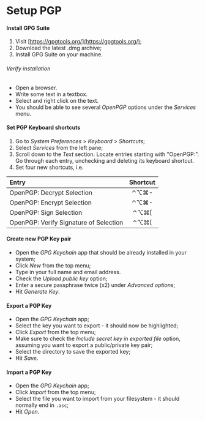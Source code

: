# Setup PGP

#### Install GPG Suite

1. Visit [https://gpgtools.org/](https://gpgtools.org/);
2. Download the latest .dmg archive;
3. Install GPG Suite on your machine.

###### Verify installation

* Open a browser.
* Write some text in a textbox.
* Select and right click on the text.
* You should be able to see several _OpenPGP_ options under the _Services_ menu.

#### Set PGP Keyboard shortcuts

1. Go to _System Preferences_ > _Keyboard_ > _Shortcuts_;
2. Select _Services_ from the left pane;
3. Scroll down to the _Text_ section. Locate entries starting with "OpenPGP:". Go through each entry, unchecking and deleting its keyboard shortcut.
4. Set four new shortcuts, i.e.

| Entry | Shortcut |
| :------------- |:-------------:|
| OpenPGP: Decrypt Selection | ⌃⌥⌘- |
| OpenPGP: Encrypt Selection | ⌃⌥⌘- |
| OpenPGP: Sign Selection | ⌃⌥⌘[ |
| OpenPGP: Verify Signature of Selection | ⌃⌥⌘[ |

#### Create new PGP Key pair

* Open the _GPG Keychain_ app that should be already installed in your system;
* Click _New_ from the top menu;
* Type in your full name and email address.
* Check the _Upload public key_ option;
* Enter a secure passphrase twice (x2) under _Advanced options_;
* Hit _Generate Key_.

#### Export a PGP Key

* Open the _GPG Keychain_ app;
* Select the key you want to export - it should now be highlighted;
* Click _Export_ from the top menu;
* Make sure to check the _Include secret key in exported file_ option, assuming you want to export a public/private key pair;
* Select the directory to save the exported key;
* Hit _Save_.

#### Import a PGP Key

* Open the _GPG Keychain_ app;
* Click _Import_ from the top menu;
* Select the file you want to import from your filesystem - it should normally end in `.asc`;
* Hit _Open_.
